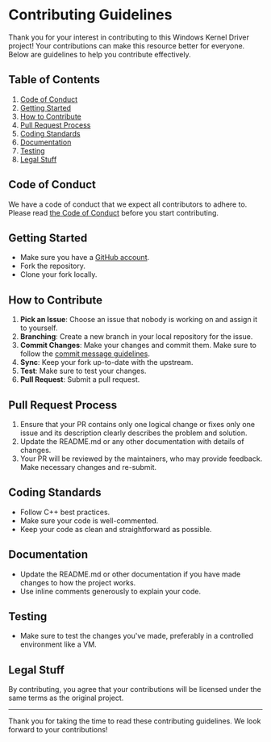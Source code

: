 # Contributing Guidelines

Thank you for your interest in contributing to this Windows Kernel Driver project! Your contributions can make this resource better for everyone. Below are guidelines to help you contribute effectively.

## Table of Contents
1. [Code of Conduct](#code-of-conduct)
2. [Getting Started](#getting-started)
3. [How to Contribute](#how-to-contribute)
4. [Pull Request Process](#pull-request-process)
5. [Coding Standards](#coding-standards)
6. [Documentation](#documentation)
7. [Testing](#testing)
8. [Legal Stuff](#legal-stuff)

## Code of Conduct
We have a code of conduct that we expect all contributors to adhere to. Please read [the Code of Conduct](CODE_OF_CONDUCT.md) before you start contributing.

## Getting Started
- Make sure you have a [GitHub account](https://github.com/join).
- Fork the repository.
- Clone your fork locally.

## How to Contribute
1. **Pick an Issue**: Choose an issue that nobody is working on and assign it to yourself.
2. **Branching**: Create a new branch in your local repository for the issue.
3. **Commit Changes**: Make your changes and commit them. Make sure to follow the [commit message guidelines](https://chris.beams.io/posts/git-commit/).
4. **Sync**: Keep your fork up-to-date with the upstream.
5. **Test**: Make sure to test your changes.
6. **Pull Request**: Submit a pull request.

## Pull Request Process
1. Ensure that your PR contains only one logical change or fixes only one issue and its description clearly describes the problem and solution.
2. Update the README.md or any other documentation with details of changes.
3. Your PR will be reviewed by the maintainers, who may provide feedback. Make necessary changes and re-submit.

## Coding Standards
- Follow C++ best practices.
- Make sure your code is well-commented.
- Keep your code as clean and straightforward as possible.

## Documentation
- Update the README.md or other documentation if you have made changes to how the project works.
- Use inline comments generously to explain your code.

## Testing
- Make sure to test the changes you've made, preferably in a controlled environment like a VM.

## Legal Stuff
By contributing, you agree that your contributions will be licensed under the same terms as the original project.

---

Thank you for taking the time to read these contributing guidelines. We look forward to your contributions!
